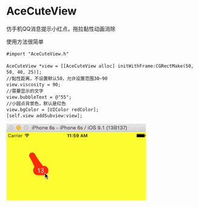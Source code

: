 # AceCuteView
仿手机QQ消息提示小红点，拖拉黏性动画消除

使用方法很简单

    
```
#import "AceCuteView.h"

AceCuteView *view = [[AceCuteView alloc] initWithFrame:CGRectMake(50, 50, 40, 25)];
//黏性距离，不设置默认50，允许设置范围30~90
view.viscosity = 90;
//需要显示的文字
view.bubbleText = @"55";
//小圆点背景色，默认是红色
view.bgColor = [UIColor redColor];
[self.view addSubview:view];
```

![demo](https://github.com/linushao/AceCuteView/blob/master/01.gif)
